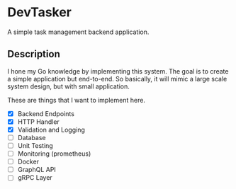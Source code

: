 # DevTasker

A simple task management backend application. 

## Description

I hone my Go knowledge by implementing this system. The goal is to create a simple application but end-to-end. So basically, it will mimic a large scale system design, but with small application. 

These are things that I want to implement here.

- [x] Backend Endpoints
- [x] HTTP Handler
- [x] Validation and Logging
- [ ] Database
- [ ] Unit Testing
- [ ] Monitoring (prometheus)
- [ ] Docker
- [ ] GraphQL API
- [ ] gRPC Layer

